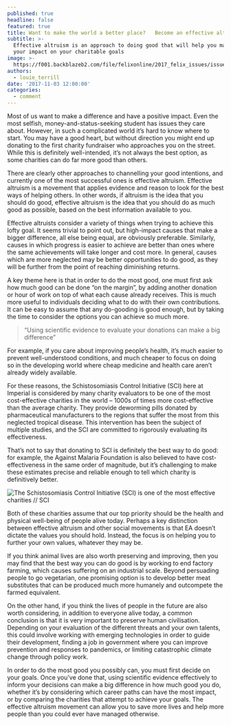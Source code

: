 ```yaml
---
published: true
headline: false
featured: true
title: Want to make the world a better place?   Become an effective altruist
subtitle: >-
  Effective altruism is an approach to doing good that will help you maximise
  your impact on your charitable goals
image: >-
  https://f001.backblazeb2.com/file/felixonline/2017_felix_issues/issue_1674/1674_comment_charity.jpg
authors:
  - louie_terrill
date: '2017-11-03 12:00:00'
categories:
  - comment
---
```

Most of us want to make a difference and have a positive impact. Even the most selfish, money-and-status-seeking student has issues they care about. However, in such a complicated world it’s hard to know where to start. You may have a good heart, but without direction you might end up donating to the first charity fundraiser who approaches you on the street. While this is definitely well-intended, it’s not always the best option, as some charities can do far more good than others.

There are clearly other approaches to channelling your good intentions, and currently one of the most successful ones is effective altruism. Effective altruism is a movement that applies evidence and reason to look for the best ways of helping others. In other words, if altruism is the idea that you should do good, effective altruism is the idea that you should do as much good as possible, based on the best information available to you.

Effective altruists consider a variety of things when trying to achieve this lofty goal. It seems trivial to point out, but high-impact causes that make a bigger difference, all else being equal, are obviously preferable. Similarly, causes in which progress is easier to achieve are better than ones where the same achievements will take longer and cost more. In general, causes which are more neglected may be better opportunities to do good, as they will be further from the point of reaching diminishing returns. 

A key theme here is that in order to do the most good, one must first ask how much good can be done “on the margin”, by adding another donation or hour of work on top of what each cause already receives. This is much more useful to individuals deciding what to do with their own contributions. It can be easy to assume that any do-gooding is good enough, but by taking the time to consider the options you can achieve so much more. 

> “Using scientific evidence to evaluate your donations can make a big difference”

For example, if you care about improving people’s health, it’s much easier to prevent well-understood conditions, and much cheaper to focus on doing so in the developing world where cheap medicine and health care aren’t already widely available.

For these reasons, the Schistosomiasis Control Initiative (SCI) here at Imperial is considered by many charity evaluators to be one of the most cost-effective charities in the world – 1000s of times more cost-effective than the average charity. They provide deworming pills donated by pharmaceutical manufacturers to the regions that suffer the most from this neglected tropical disease. This intervention has been the subject of multiple studies, and the SCI are committed to rigorously evaluating its effectiveness.

That’s not to say that donating to SCI is definitely the best way to do good: for example, the Against Malaria Foundation is also believed to have cost-effectiveness in the same order of magnitude, but it’s challenging to make these estimates precise and reliable enough to tell which charity is definitively better. 

![The Schistosomiasis Control Initiative (SCI) is one of the most effective charities // SCI](https://f001.backblazeb2.com/file/felixonline/2017_felix_issues/issue_1674/1674_comment_SCI.jpg)

Both of these charities assume that our top priority should be the health and physical well-being of people alive today. Perhaps a key distinction between effective altruism and other social movements is that EA doesn’t dictate the values you should hold. Instead, the focus is on helping you to further your own values, whatever they may be. 

If you think animal lives are also worth preserving and improving, then you may find that the best way you can do good is by working to end factory farming, which causes suffering on an industrial scale. Beyond persuading people to go vegetarian, one promising option is to develop better meat substitutes that can be produced much more humanely and outcompete the farmed equivalent.

On the other hand, if you think the lives of people in the future are also worth considering, in addition to everyone alive today, a common conclusion is that it is very important to preserve human civilisation. Depending on your evaluation of the different threats and your own talents, this could involve working with emerging technologies in order to guide their development, finding a job in government where you can improve prevention and responses to pandemics, or limiting catastrophic climate change through policy work. 

In order to do the most good you possibly can, you must first decide on your goals. Once you’ve done that, using scientific evidence effectively to inform your decisions can make a big difference in how much good you do, whether it’s by considering which career paths can have the most impact, or by comparing the charities that attempt to achieve your goals. The effective altruism movement can allow you to save more lives and help more people than you could ever have managed otherwise. 
